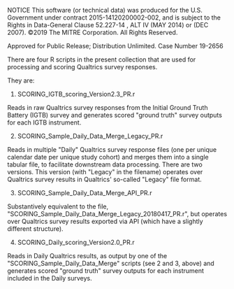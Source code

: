 NOTICE
This software (or technical data) was produced for the U.S. Government under contract 2015-14120200002-002, and is subject to the Rights in Data-General Clause 52.227-14 , ALT IV (MAY 2014) or (DEC 2007).
©2019 The MITRE Corporation. All Rights Reserved.
 
Approved for Public Release; Distribution Unlimited. Case Number 19-2656

There are four R scripts in the present collection that are used for processing and scoring Qualtrics survey responses. 

They are:

1. SCORING_IGTB_scoring_Version2.3_PR.r

Reads in raw Qualtrics survey responses from the Initial Ground Truth Battery (IGTB) survey and generates scored "ground truth" survey outputs for each IGTB instrument.

2. SCORING_Sample_Daily_Data_Merge_Legacy_PR.r

Reads in multiple "Daily" Qualtrics survey response files (one per unique calendar date per unique study cohort) and merges them into a single tabular file, to facilitate downstream data processing. There are two versions. This version (with "Legacy" in the filename) operates over Qualtrics survey results in Qualtrics' so-called "Legacy" file format.
 
3. SCORING_Sample_Daily_Data_Merge_API_PR.r

Substantively equivalent to the file, "SCORING_Sample_Daily_Data_Merge_Legacy_20180417_PR.r", but operates over Qualtrics survey results exported via API (which have a slightly different structure).

4. SCORING_Daily_scoring_Version2.0_PR.r

Reads in Daily Qualtrics results, as output by one of the "SCORING_Sample_Daily_Data_Merge" scripts (see 2 and 3, above) and generates scored "ground truth" survey outputs for each instrument included in the Daily surveys.
